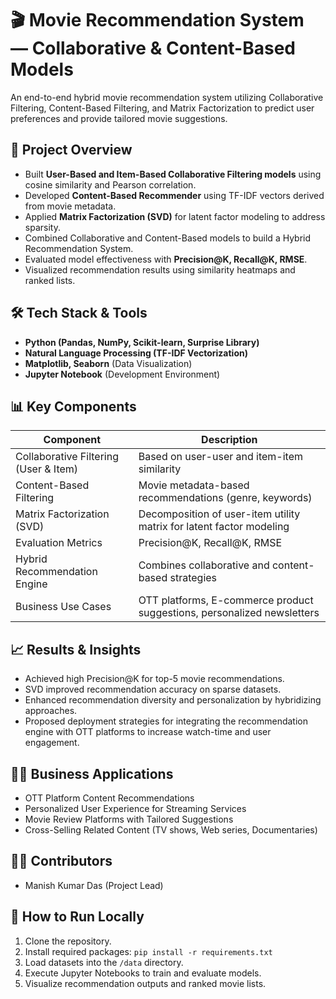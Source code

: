 # 🎬 Movie Recommendation System — Collaborative & Content-Based Models

An end-to-end hybrid movie recommendation system utilizing Collaborative Filtering, Content-Based Filtering, and Matrix Factorization to predict user preferences and provide tailored movie suggestions.

## 🚀 Project Overview
- Built **User-Based and Item-Based Collaborative Filtering models** using cosine similarity and Pearson correlation.
- Developed **Content-Based Recommender** using TF-IDF vectors derived from movie metadata.
- Applied **Matrix Factorization (SVD)** for latent factor modeling to address sparsity.
- Combined Collaborative and Content-Based models to build a Hybrid Recommendation System.
- Evaluated model effectiveness with **Precision@K, Recall@K, RMSE**.
- Visualized recommendation results using similarity heatmaps and ranked lists.

## 🛠️ Tech Stack & Tools
- **Python (Pandas, NumPy, Scikit-learn, Surprise Library)**
- **Natural Language Processing (TF-IDF Vectorization)**
- **Matplotlib, Seaborn** (Data Visualization)
- **Jupyter Notebook** (Development Environment)

## 📊 Key Components
| Component                              | Description                                                             |
|----------------------------------------|-------------------------------------------------------------------------|
| Collaborative Filtering (User & Item)  | Based on user-user and item-item similarity                             |
| Content-Based Filtering                | Movie metadata-based recommendations (genre, keywords)                  |
| Matrix Factorization (SVD)             | Decomposition of user-item utility matrix for latent factor modeling    |
| Evaluation Metrics                     | Precision@K, Recall@K, RMSE                                             |
| Hybrid Recommendation Engine           | Combines collaborative and content-based strategies                     |
| Business Use Cases                     | OTT platforms, E-commerce product suggestions, personalized newsletters |

## 📈 Results & Insights
- Achieved high Precision@K for top-5 movie recommendations.
- SVD improved recommendation accuracy on sparse datasets.
- Enhanced recommendation diversity and personalization by hybridizing approaches.
- Proposed deployment strategies for integrating the recommendation engine with OTT platforms to increase watch-time and user engagement.

## 🧑‍💼 Business Applications
- OTT Platform Content Recommendations
- Personalized User Experience for Streaming Services
- Movie Review Platforms with Tailored Suggestions
- Cross-Selling Related Content (TV shows, Web series, Documentaries)

## 👨‍💻 Contributors
- Manish Kumar Das (Project Lead)

## 🏁 How to Run Locally
1. Clone the repository.
2. Install required packages: `pip install -r requirements.txt`
3. Load datasets into the `/data` directory.
4. Execute Jupyter Notebooks to train and evaluate models.
5. Visualize recommendation outputs and ranked movie lists.
